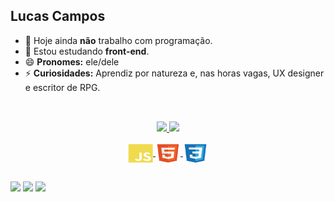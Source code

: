 ## Lucas Campos

- 🔭 Hoje ainda <b>não</b> trabalho com programação.
- 🌱 Estou estudando <b>front-end</b>.
- 😄 <b>Pronomes:</b> ele/dele
- ⚡ <b>Curiosidades:</b> Aprendiz por natureza e, nas horas vagas, UX designer e escritor de RPG.

##

<br>
<div align="center">
  <a href="https://github.com/luscverse">
  <img height="180em" src="https://github-readme-stats.vercel.app/api?username=luscverse&show_icons=true&theme=dark&include_all_commits=true&count_private=true"/>
  <img height="180em" src="https://github-readme-stats.vercel.app/api/top-langs/?username=luscverse&layout=compact&langs_count=7&theme=dark"/>
</div>
  
<div style="display: inline_block" align="center"><br>
  <img align="center" alt="Lusc-Js" height="30" width="40" src="https://raw.githubusercontent.com/devicons/devicon/master/icons/javascript/javascript-plain.svg">
  <img align="center" alt="Lusc-HTML" height="30" width="40" src="https://raw.githubusercontent.com/devicons/devicon/master/icons/html5/html5-original.svg">
  <img align="center" alt="Lusc-CSS" height="30" width="40" src="https://raw.githubusercontent.com/devicons/devicon/master/icons/css3/css3-original.svg">
  </div>
  
  ##
  
  <div> 
    <a href="https://instagram.com/luscverse" target="_blank"><img src="https://img.shields.io/badge/-Instagram-%23E4405F?style=for-the-badge&logo=instagram&logoColor=white" target="_blank"></a>
   <a href = "mailto:lucas_ffcampos@hotmail.com"><img src="https://img.shields.io/badge/-Gmail-%23333?style=for-the-badge&logo=gmail&logoColor=white" target="_blank"></a>
  <a href="https://www.linkedin.com/in/lucas-campos-90a587169" target="_blank"><img src="https://img.shields.io/badge/-LinkedIn-%230077B5?style=for-the-badge&logo=linkedin&logoColor=white" target="_blank"></a> 
 
</div>
